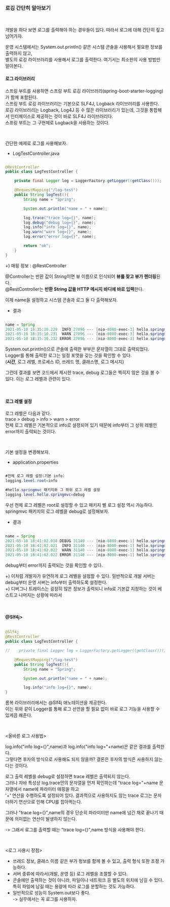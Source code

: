 ### 로깅 간단히 알아보기

<br/>

개발을 하다 보면 로그를 출력해야 하는 경우들이 있다. 따라서 로그에 대해 간단히 짚고 넘어가자.

운영 시스템에서는 System.out.println() 같은 시스템 콘솔을 사용해서 필요한 정보를 출력하지 않고,  <br/>
별도의 로깅 라이브러리를 사용해서 로그를 출력한다. 여기서는 최소한의 사용 방법만 알아본다.


#### 로그 라이브러리

스프링 부트를 사용하면 스프링 부트 로깅 라이브러리(spring-boot-starter-logging)가 함께 포함된다. <br/>
스프링 부트 로깅 라이브러리는 기본으로 SLF4J, Logback 라이브러리를 사용한다. <br/>
로깅 라이브러리는 Logback, Log4J 등 수 많은 라이브러리가 있는데, 그것을 통합해서 인터페이스로 제공하는 것이 바로 SLF4J 라이브러리다. <br/>
스프링 부트는 그 구현체로 Logback을 사용하는 것이다.

<br/>

간단한 예제로 로그를 사용해보자.

* LogTestController.java

```java

@RestController
public class LogTestController {

    private final Logger log = LoggerFactory.getLogger((getClass()));

    @RequestMapping("/log-test")
    public String logTest(){
        String name = "Spring";

        System.out.println("name = " + name);

        log.trace("trace log={}", name);
        log.debug("debug log={}", name);
        log.info("info log={}", name);
        log.warn("warn log={}", name);
        log.error("error log={}", name);

        return "ok";
    }
}

```

+) 매핑 정보 : @RestController 

@Controller는 반환 값이 String이면 뷰 이름으로 인식되어 **뷰를 찾고 뷰가 렌더링**된다. <br/>
@RestController는 **반환 String 값을 HTTP 메시지 바디에 바로 입력**한다.


이제 name을 설정하고 시스템 콘솔과 로그 둘 다 출력해보자.

* 결과

```java

name = Spring
2021-05-10 18:35:10.229  INFO 27096 --- [nio-8080-exec-3] hello.springmvc.basic.LogTestController  : info log=Spring
2021-05-10 18:35:10.231  WARN 27096 --- [nio-8080-exec-3] hello.springmvc.basic.LogTestController  : warn log=Spring
2021-05-10 18:35:10.232 ERROR 27096 --- [nio-8080-exec-3] hello.springmvc.basic.LogTestController  : error log=Spring

```

System.out.println()으로 콘솔에 출력한 부부은 문자열이 그대로 출력되었다. <br/>
Logger를 통해 출력한 로그는 일정 포맷을 갖는 것을 확인할 수 있다. <br/>
(**시간**, 로그 레벨, 프로세스 ID, 쓰레드 명, 클래스명, 로그 메시지)

그런데 결과를 보면 코드에서 제시한 trace, debug 로그들은 찍히지 않은 것을 볼 수 있다. 이는 로그 레벨과 관련이 있다.

<br/>

#### 로그 레벨 설정

로그 레벨은 다음과 같다. <br/>
trace > debug > info > warn > error <br/>
전체 로그 레벨은 기본적으로 info로 설정되어 있기 때문에 info부터 그 상위 레벨인 error까지 출력되는 것이다.

<br/>

기본 설정을 변경해보자.

* application.properties

```java

#전체 로그 레벨 설정(기본 info)
logging.level.root=info

#hello.springmvc 패키지와 그 하위 로그 레벨 설정
logging.level.hello.springmvc=debug

```

우선 전체 로그 레벨은 root로 설정할 수 있고 패키지 별 로그 설정 역시 가능하다. springmvc 패키지의 로그 레벨을 debug로 설정해보자.

* 결과

```java

name = Spring
2021-05-10 18:41:02.018 DEBUG 31140 --- [nio-8080-exec-1] hello.springmvc.basic.LogTestController  : debug log=Spring
2021-05-10 18:41:02.021  INFO 31140 --- [nio-8080-exec-1] hello.springmvc.basic.LogTestController  : info log=Spring
2021-05-10 18:41:02.022  WARN 31140 --- [nio-8080-exec-1] hello.springmvc.basic.LogTestController  : warn log=Spring
2021-05-10 18:41:02.022 ERROR 31140 --- [nio-8080-exec-1] hello.springmvc.basic.LogTestController  : error log=Spring

```

debug부터 error까지 출력되는 것을 확인할 수 있다.

+) 이처럼 개발자가 유연하게 로그 레벨을 설정할 수 있다. 일반적으로 개발 서버는 debug부터 운영 서버는 info부터 출력하도록 설정한다. <br/>
+) 디버그나 트레이스는 굉장히 많은 정보가 출력되니 info로 기본값 지정하는 것이 베스트고 나머지는 상황에 따라서

<br/>

#### @Slf4j>

```java

@Slf4j
@RestController
public class LogTestController {

//    private final Logger log = LoggerFactory.getLogger((getClass()));

    @RequestMapping("/log-test")
    public String logTest(){
        String name = "Spring";

        System.out.println("name = " + name);

        log.info("info log={}", name);
}

```

롬복 라이브러리에서는 @Slf4j 애노테이션을 제공한다. <br/>
이는 위와 같이 Logger를 통해 로그 선언을 할 필요 없이 바로 로그 기능을 사용할 수 있게끔 해준다.

<br/>

<올바른 로그 사용법>

log.info("info log={}",name)과 log.info("info log="+name)은 같은 결과를 출력한다. <br/>
그렇다면 후자의 방식으로 사용해도 되지 않을까? 결론은 후자의 방식은 사용하지 않는다는 것이다.


로그 출력 레벨을 debug로 설정하면 trace 레벨은 출력되지 않는다. <br/>
그러나 자바 특성상 log.trace안의 문자열을 먼저 확인하는데 "trace log="+name 문자열에서 name에 파라미터 매핑을 하고 <br/>
'+' 연산을 수행하도록 설정되어 있다. 결과적으로 사용하지도 않는 trace 로그는 문자 더하기 연산으로 인해 CPU를 잡아먹는다.

그러나 "trace log={}",name의 경우 단순히 파라미터만 name에 넘긴 채로 끝나기 때문에 의미없는 연산이 발생하지 않는다.

-> 그래서 로그를 출력할 때는 "trace log={}",name 방식을 사용해야 한다.

<br/> 

<로그 사용시 장점>

- 쓰레드 정보, 클래스 이름 같은 부가 정보를 함께 볼 수 있고, 출력 형식 또한 조정 가능하다.
- 서버 종류에 따라서(개발, 운영 등) 로그 레벨을 조절할 수 있다.
- 콘솔에만 출력하는 것이 아니라, 파일이나 네트워크 등 별도의 위치에 남길 수 있다. 특히 파일에 남길 때는 용량에 따라 로그를 분할하는 것도 가능하다.
- 일반적으로 성능이 System.out보다 좋다. <br/>
-> 실무에서는 꼭 로그를 사용하자.



